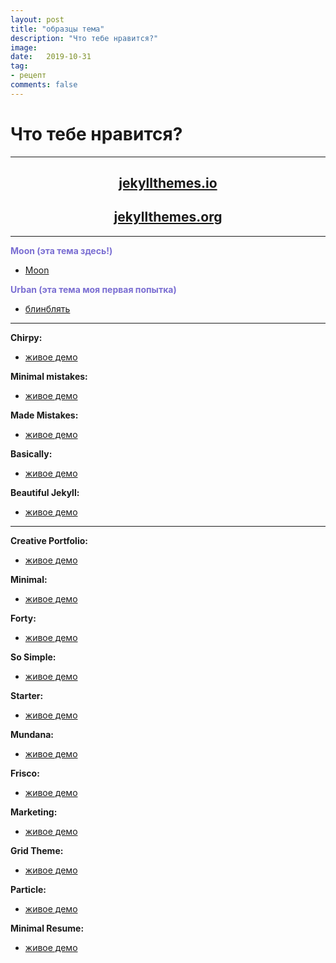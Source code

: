 ```yaml
---
layout: post
title: "образцы тема"
description: "Что тебе нравится?"
image: 
date:   2019-10-31
tag:
- рецепт
comments: false
---
```




# Что тебе нравится?

---

## <a href="https://jekyllthemes.io/free"><center> jekyllthemes.io </center></a>
## <a href="http://jekyllthemes.org"><center> jekyllthemes.org </center></a>

---

<span style="color:#7A6ED2;">**Moon (эта тема здесь!)**</span>
- [Moon](https://taylantatli.github.io/Moon/)

<span style="color:#7A6ED2;">**Urban (эта тема моя первая попытка)**</span>
- [блинблять](https://blinblyat.github.io/urban_test/)

---

**Chirpy:**
- [живое демо](https://chirpy.cotes.info)

**Minimal mistakes:**
- [живое демо](https://mmistakes.github.io/minimal-mistakes/)

**Made Mistakes:**
- [живое демо](https://mademistakes.com)

**Basically:**
- [живое демо](https://mmistakes.github.io/jekyll-theme-basically-basic/)

**Beautiful Jekyll:**
- [живое демо](https://deanattali.com/beautiful-jekyll/)

---

**Creative Portfolio:**
- [живое демо](https://vidhyav656.github.io/creative-portfolio-jekyll/)

**Minimal:**
- [живое демо](https://desiredpersona.github.io/minimal-jekyll-theme/)

**Forty:**
- [живое демо](https://andrewbanchich.github.io/forty-jekyll-theme/)

**So Simple:**
- [живое демо](https://mmistakes.github.io/so-simple-theme/)

**Starter:**
- [живое демо](https://mmistakes.github.io/mm-github-pages-starter/)

**Mundana:**
- [живое демо](https://wowthemesnet.github.io/mundana-theme-jekyll/)

**Frisco:**
- [живое демо](https://brave-submarine.cloudvent.net)

**Marketing:**
- [живое демо](https://cetinajero.github.io/jekyll-theme-marketing/)

**Grid Theme:**
- [живое демо](https://insideblock.github.io/theme-grid-black-grey-jekyll-theme/)

**Particle:**
- [живое демо](https://nrandecker.github.io/particle/)

**Minimal Resume:**
- [живое демо](https://jekyll-theme-minimal-resume.netlify.com)